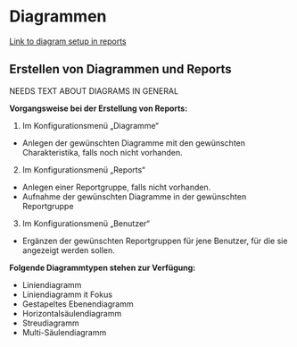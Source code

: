 # Diagrammen

[Link to diagram setup in reports](http://documentation-de.readthedocs.io/de/latest/module.html#erstellen-von-diagrammen-und-reports)

## Erstellen von Diagrammen und Reports

NEEDS TEXT ABOUT DIAGRAMS IN GENERAL

**Vorgangsweise bei der Erstellung von Reports:**

1. Im Konfigurationsmenü „Diagramme“
  * Anlegen der gewünschten Diagramme mit den gewünschten Charakteristika, falls noch nicht vorhanden.
2. Im Konfigurationsmenü „Reports“
  * Anlegen einer Reportgruppe, falls nicht vorhanden.
  * Aufnahme der gewünschten Diagramme in der gewünschten Reportgruppe
3. Im Konfigurationsmenü „Benutzer“
  * Ergänzen der gewünschten Reportgruppen für jene Benutzer, für die sie angezeigt werden sollen.
  
**Folgende Diagrammtypen stehen zur Verfügung:**

* Liniendiagramm
* Liniendiagramm it Fokus
* Gestapeltes Ebenendiagramm
* Horizontalsäulendiagramm
* Streudiagramm
* Multi-Säulendiagramm


